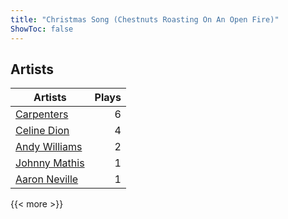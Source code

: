 ```yaml
---
title: "Christmas Song (Chestnuts Roasting On An Open Fire)"
ShowToc: false
---
```


## Artists
Artists | Plays 
----- | -----: 
[Carpenters](/artists/carpenters-39303) | 6
[Celine Dion](/artists/celine-dion-39068) | 4
[Andy Williams](/artists/andy-williams-16425) | 2
[Johnny Mathis](/artists/johnny-mathis-14581) | 1
[Aaron Neville](/artists/aaron-neville-384) | 1

{{< more >}}